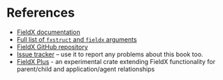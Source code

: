 # References

- [FieldX documentation](https://docs.rs/fieldx/latest/fieldx/)
- [Full list of `fxstruct` and `fieldx` arguments](https://docs.rs/fieldx/latest/fieldx/attr.fxstruct.html)
- [FieldX GitHub repository](https://github.com/vrurg/fieldx)
- [Issue tracker](https://github.com/vrurg/fieldx/issues) – use it to report any problems about this book too.
- [FieldX Plus](https://crates.io/crates/fieldx_plus) - an experimental crate extending FieldX functionality for parent/child and application/agent relationships
